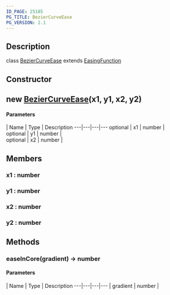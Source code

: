 ```yaml
---
ID_PAGE: 25185
PG_TITLE: BezierCurveEase
PG_VERSION: 2.1
---
```

## Description

class [BezierCurveEase](/classes/2.5/BezierCurveEase) extends [EasingFunction](/classes/2.5/EasingFunction)



## Constructor

## new [BezierCurveEase](/classes/2.5/BezierCurveEase)(x1, y1, x2, y2)



#### Parameters
 | Name | Type | Description
---|---|---|---
optional | x1 | number |     
optional | y1 | number |     
optional | x2 | number |     
## Members

### x1 : number



### y1 : number



### x2 : number



### y2 : number



## Methods

### easeInCore(gradient) &rarr; number



#### Parameters
 | Name | Type | Description
---|---|---|---
 | gradient | number |     

